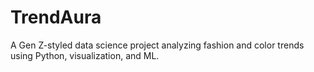 # TrendAura
A Gen Z-styled data science project analyzing fashion and color trends using Python, visualization, and ML.
